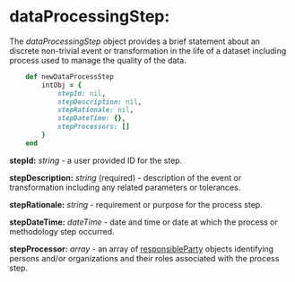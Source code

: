 # dataProcessingStep:

The *dataProcessingStep* object provides a brief statement about an discrete non-trivial event or transformation in the life of a dataset including process used to manage the quality of the data.

````ruby
    def newDataProcessStep
        intObj = {
            stepId: nil,
            stepDescription: nil,
            stepRationale: nil,
            stepDateTime: {},
            stepProcessors: []
        }
    end
````

__stepId:__ *string* - a user provided ID for the step.

__stepDescription:__ *string* (required) - description of the event or transformation including any related parameters or tolerances.

__stepRationale:__ *string* - requirement or purpose for the process step.

__stepDateTime:__ *dateTime* - date and time or date at which the process or methodology step occurred.

__stepProcessor:__ *array* - an array of [responsibleParty](../mdtranslator/responsibleParty.md) objects identifying persons and/or organizations and their roles associated with the process step.
